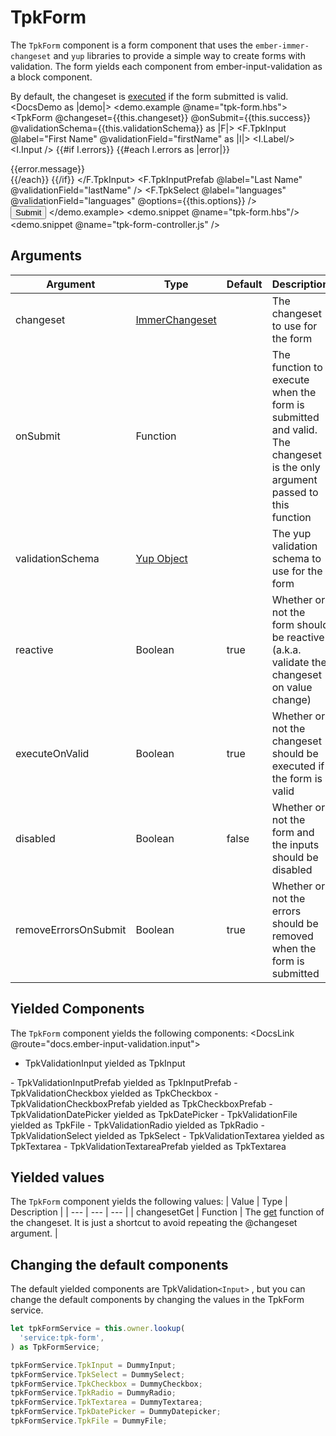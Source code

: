 # TpkForm

The `TpkForm` component is a form component that uses the `ember-immer-changeset` and `yup` libraries to provide a simple way to create forms with validation. The form yields each component from ember-input-validation as a block component.

By default, the changeset is [executed](https://triptyk.github.io/ember-immer-changeset/classes/ImmerChangeset.html#execute) if the form submitted is valid.
<DocsDemo as |demo|>
    <demo.example @name="tpk-form.hbs">
       <TpkForm
          @changeset={{this.changeset}}
          @onSubmit={{this.success}}
          @validationSchema={{this.validationSchema}} 
        as |F|>
          <F.TpkInput @label="First Name" @validationField="firstName" as |I|>
            <I.Label/>
            <I.Input />
            {{#if I.errors}}
              {{#each I.errors as |error|}}
                <div>{{error.message}}</div>
              {{/each}}
            {{/if}}
          </F.TpkInput>
          <F.TpkInputPrefab @label="Last Name" @validationField="lastName" />
          <F.TpkSelect @label="languages" @validationField="languages" @options={{this.options}} />
          <br/>
          <input class="mt-12" type="submit" value="Submit">
       </TpkForm>
    </demo.example>
    <demo.snippet @name="tpk-form.hbs"/>
    <demo.snippet @name="tpk-form-controller.js" />
</DocsDemo>


## Arguments

| Argument | Type | Default | Description |
| --- | --- | --- | --- |
| changeset | [ImmerChangeset](https://triptyk.github.io/ember-immer-changeset/classes/ImmerChangeset.html) | | The changeset to use for the form |
| onSubmit | Function | | The function to execute when the form is submitted and valid. The changeset is the only argument passed to this function |
| validationSchema | [Yup Object](https://www.npmjs.com/package/yup) | | The yup validation schema to use for the form |
| reactive | Boolean | true | Whether or not the form should be reactive (a.k.a. validate the changeset on value change) |
| executeOnValid | Boolean | true | Whether or not the changeset should be executed if the form is valid |
| disabled | Boolean | false | Whether or not the form and the inputs should be disabled |
| removeErrorsOnSubmit | Boolean | true | Whether or not the errors should be removed when the form is submitted |

## Yielded Components

The `TpkForm` component yields the following components:
<DocsLink @route="docs.ember-input-validation.input">
- TpkValidationInput yielded as TpkInput
</DocsLink>
<DocsLink @route="docs.ember-input-validation.prefabs.input">
- TpkValidationInputPrefab yielded as TpkInputPrefab
</DocsLink>
<DocsLink @route="docs.ember-input-validation.checkbox">
- TpkValidationCheckbox yielded as TpkCheckbox
</DocsLink>
<DocsLink @route="docs.ember-input-validation.prefabs.checkbox">
- TpkValidationCheckboxPrefab yielded as TpkCheckboxPrefab
</DocsLink>
<DocsLink @route="docs.ember-input-validation.datepicker">
- TpkValidationDatePicker yielded as TpkDatePicker
</DocsLink>
<DocsLink @route="docs.ember-input-validation.file">
- TpkValidationFile yielded as TpkFile
</DocsLink>
<DocsLink @route="docs.ember-input-validation.radio">
- TpkValidationRadio yielded as TpkRadio
</DocsLink>
<DocsLink @route="docs.ember-input-validation.select">
- TpkValidationSelect yielded as TpkSelect
</DocsLink>
<DocsLink @route="docs.ember-input-validation.textarea">
- TpkValidationTextarea yielded as TpkTextarea
</DocsLink>
<DocsLink @route="docs.ember-input-validation.textarea">
- TpkValidationTextareaPrefab yielded as TpkTextarea
</DocsLink>

## Yielded values

The `TpkForm` component yields the following values:
| Value | Type | Description |
| --- | --- | --- |
| changesetGet | Function | The [get](https://triptyk.github.io/ember-immer-changeset/classes/ImmerChangeset.html#get) function of the changeset. It is just a shortcut to avoid repeating the @changeset argument. |

## Changing the default components

The default yielded components are TpkValidation`<Input>` , but you can change the default components by changing the values in the TpkForm service.

```ts
let tpkFormService = this.owner.lookup(
  'service:tpk-form',
) as TpkFormService;

tpkFormService.TpkInput = DummyInput;
tpkFormService.TpkSelect = DummySelect;
tpkFormService.TpkCheckbox = DummyCheckbox;
tpkFormService.TpkRadio = DummyRadio;
tpkFormService.TpkTextarea = DummyTextarea;
tpkFormService.TpkDatePicker = DummyDatepicker;
tpkFormService.TpkFile = DummyFile;
```
